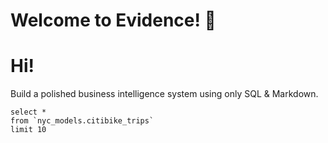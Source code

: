 # Welcome to Evidence! 👋

# Hi!

Build a polished business intelligence system using only SQL & Markdown.

```routes
select *
from `nyc_models.citibike_trips`
limit 10
```
